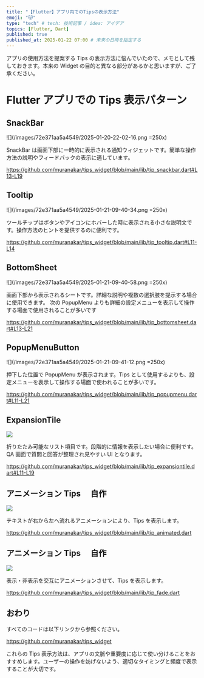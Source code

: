 ```yaml
---
title: "【Flutter】アプリ内でのTipsの表示方法"
emoji: "😽"
type: "tech" # tech: 技術記事 / idea: アイデア
topics: [Flutter, Dart]
published: true
published_at: 2025-01-22 07:00 # 未来の日時を指定する
---
```


アプリの使用方法を提案する Tips の表示方法に悩んでいたので、メモとして残しておきます。本来の Widget の目的と異なる部分があるかと思いますが、ご了承ください。

# Flutter アプリでの Tips 表示パターン

## SnackBar

![](/images/72e371aa5a4549/2025-01-20-22-02-16.png =250x)

SnackBar は画面下部に一時的に表示される通知ウィジェットです。簡単な操作方法の説明やフィードバックの表示に適しています。

https://github.com/muranakar/tips_widget/blob/main/lib/tip_snackbar.dart#L13-L19

## Tooltip

![](/images/72e371aa5a4549/2025-01-21-09-40-34.png =250x)

ツールチップはボタンやアイコンにホバーした時に表示される小さな説明文です。操作方法のヒントを提供するのに便利です。

https://github.com/muranakar/tips_widget/blob/main/lib/tip_tooltip.dart#L11-L14

## BottomSheet

![](/images/72e371aa5a4549/2025-01-21-09-40-58.png =250x)

画面下部から表示されるシートです。詳細な説明や複数の選択肢を提示する場合に使用できます。
次の PopupMenu よりも詳細の設定メニューを表示して操作する場面で使用されることが多いです

https://github.com/muranakar/tips_widget/blob/main/lib/tip_bottomsheet.dart#L13-L21

## PopupMenuButton

![](/images/72e371aa5a4549/2025-01-21-09-41-12.png =250x)

押下した位置で PopupMenu が表示されます。Tips として使用するよりも、設定メニューを表示して操作する場面で使われることが多いです。

https://github.com/muranakar/tips_widget/blob/main/lib/tip_popupmenu.dart#L11-L21

## ExpansionTile

![](https://storage.googleapis.com/zenn-user-upload/69062daffdba-20250121.gif)

折りたたみ可能なリスト項目です。段階的に情報を表示したい場合に便利です。
QA 画面で質問と回答が整理され見やすい UI となります。

https://github.com/muranakar/tips_widget/blob/main/lib/tip_expansiontile.dart#L11-L19

## アニメーション Tips 　自作

![](https://storage.googleapis.com/zenn-user-upload/0e88bc70dddd-20250121.gif)

テキストが右から左へ流れるアニメーションにより、Tips を表示します。

https://github.com/muranakar/tips_widget/blob/main/lib/tip_animated.dart

## アニメーション Tips 　自作

![](https://storage.googleapis.com/zenn-user-upload/6f5efd157ce9-20250121.gif)

表示・非表示を交互にアニメーションさせて、Tips を表示します。

https://github.com/muranakar/tips_widget/blob/main/lib/tip_fade.dart

## おわり

すべてのコードは以下リンクから参照ください。

https://github.com/muranakar/tips_widget

これらの Tips 表示方法は、アプリの文脈や重要度に応じて使い分けることをおすすめします。ユーザーの操作を妨げないよう、適切なタイミングと頻度で表示することが大切です。
